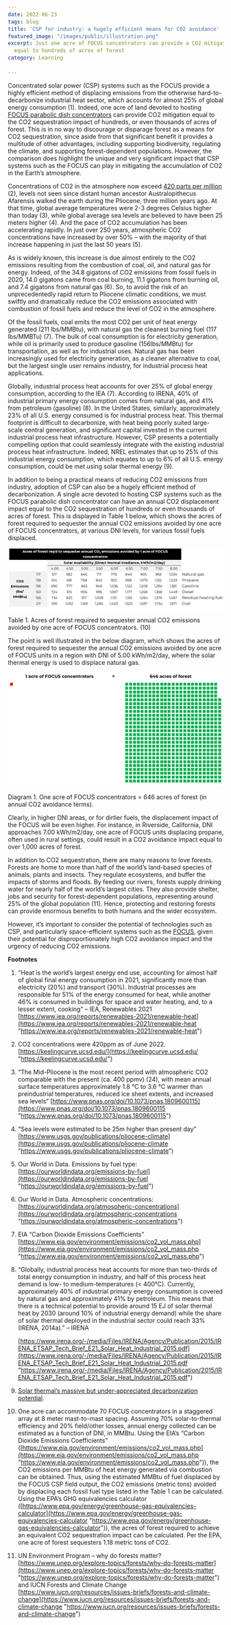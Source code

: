 ```yaml
---
date: 2022-06-23
tags: blog
title: 'CSP for industry: a hugely efficient means for CO2 avoidance'
featured_image: "/images/public/illustration.png"
excerpt: Just one acre of FOCUS concentrators can provide a CO2 mitigation impact
  equal to hundreds of acres of forest
category: Learning

---
```

Concentrated solar power (CSP) systems such as the FOCUS provide a highly efficient method of displacing emissions from the otherwise hard-to-decarbonize industrial heat sector, which accounts for almost 25% of global energy consumption (1). Indeed, one acre of land devoted to hosting [FOCUS parabolic dish concentrators](https://www.solarflux.co/product/) can provide CO2 mitigation equal to the CO2 sequestration impact of hundreds, or even thousands of acres of forest. This is in no way to discourage or disparage forest as a means for CO2 sequestration, since aside from that significant benefit it provides a multitude of other advantages, including supporting biodiversity, regulating the climate, and supporting forest-dependent populations. However, the comparison does highlight the unique and very significant impact that CSP systems such as the FOCUS can play in mitigating the accumulation of CO2 in the Earth’s atmosphere.

Concentrations of CO2 in the atmosphere now exceed [420 parts per million](https://keelingcurve.ucsd.edu/) (2), levels not seen since distant human ancestor Australopithecus Afarensis walked the earth during the Pliocene, three million years ago. At that time, global average temperatures were 2-3 degrees Celsius higher than today (3), while global average sea levels are believed to have been 25 meters higher (4). And the pace of CO2 accumulation has been accelerating rapidly. In just over 250 years, atmospheric CO2 concentrations have increased by over 50% – with the majority of that increase happening in just the last 50 years (5).

As is widely known, this increase is due almost entirely to the CO2 emissions resulting from the combustion of coal, oil, and natural gas for energy. Indeed, of the 34.8 gigatons of CO2 emissions from fossil fuels in 2020, 14.0 gigatons came from coal burning, 11.1 gigatons from burning oil, and 7.4 gigatons from natural gas (6). So, to avoid the risk of an unprecedentedly rapid return to Pliocene climatic conditions, we must swiftly and dramatically reduce the CO2 emissions associated with combustion of fossil fuels and reduce the level of CO2 in the atmosphere.

Of the fossil fuels, coal emits the most CO2 per unit of heat energy generated (211 lbs/MMBtu), with natural gas the cleanest burning fuel (117 lbs/MMBTu) (7). The bulk of coal consumption is for electricity generation, while oil is primarily used to produce gasoline (156lbs/MMBtu) for transportation, as well as for industrial uses. Natural gas has been increasingly used for electricity generation, as a cleaner alternative to coal, but the largest single user remains industry, for industrial process heat applications.

Globally, industrial process heat accounts for over 25% of global energy consumption, according to the IEA (7). According to IRENA, 40% of industrial primary energy consumption comes from natural gas, and 41% from petroleum (gasoline) (8). In the United States, similarly, approximately 23% of all U.S. energy consumed is for industrial process heat. This thermal footprint is difficult to decarbonize, with heat being poorly suited large-scale central generation, and significant capital invested in the current industrial process heat infrastructure. However, CSP presents a potentially compelling option that could seamlessly integrate with the existing industrial process heat infrastructure. Indeed, NREL estimates that up to 25% of this industrial energy consumption, which equates to up to 6% of all U.S. energy consumption, could be met using solar thermal energy (9).

In addition to being a practical means of reducing CO2 emissions from industry, adoption of CSP can also be a hugely efficient method of decarbonization. A single acre devoted to hosting CSP systems such as the FOCUS parabolic dish concentrator can have an annual CO2 displacement impact equal to the CO2 sequestration of hundreds or even thousands of acres of forest. This is displayed in Table 1 below, which shows the acres of forest required to sequester the annual CO2 emissions avoided by one acre of FOCUS concentrators, at various DNI levels, for various fossil fuels displaced.

![](/images/public/table.png)

Table 1. Acres of forest required to sequester annual CO2 emissions avoided by one acre of FOCUS concentrators. (10)

The point is well illustrated in the below diagram, which shows the acres of forest required to sequester the annual CO2 emissions avoided by one acre of FOCUS units in a region with DNI of 5.00 kWh/m2/day, where the solar thermal energy is used to displace natural gas.

![](/images/public/illustration.png)

Diagram 1. One acre of FOCUS concentrators = 646 acres of forest (in annual CO2 avoidance terms).

Clearly, in higher DNI areas, or for dirtier fuels, the displacement impact of the FOCUS will be even higher. For instance, in Riverside, California, DNI approaches 7.00 kWh/m2/day, one acre of FOCUS units displacing propane, often used in rural settings, could result in a CO2 avoidance impact equal to over 1,000 acres of forest.

In addition to CO2 sequestration, there are many reasons to love forests. Forests are home to more than half of the world’s land-based species of animals, plants and insects. They regulate ecosystems, and buffer the impacts of storms and floods. By feeding our rivers, forests supply drinking water for nearly half of the world’s largest cities. They also provide shelter, jobs and security for forest-dependent populations, representing around 25% of the global population (11). Hence, protecting and restoring forests can provide enormous benefits to both humans and the wider ecosystem.

However, it’s important to consider the potential of technologies such as CSP, and particularly space-efficient systems such as the [FOCUS](www.solarflux.co/product), given their potential for disproportionately high CO2 avoidance impact and the urgency of reducing CO2 emissions.

**Footnotes**

 1. "Heat is the world’s largest energy end use, accounting for almost half of global final energy consumption in 2021, significantly more than electricity (20%) and transport (30%). Industrial processes are responsible for 51% of the energy consumed for heat, while another 46% is consumed in buildings for space and water heating, and, to a lesser extent, cooking" – IEA, Renewables 2021 [https://www.iea.org/reports/renewables-2021/renewable-heat](https://www.iea.org/reports/renewables-2021/renewable-heat "https://www.iea.org/reports/renewables-2021/renewable-heat")
 2. CO2 concentrations were 420ppm as of June 2022. [https://keelingcurve.ucsd.edu/](https://keelingcurve.ucsd.edu/ "https://keelingcurve.ucsd.edu/")
 3. “The Mid-Pliocene is the most recent period with atmospheric CO2 comparable with the present (ca. 400 ppmv) (24), with mean annual surface temperatures approximately 1.8 °C to 3.6 °C warmer than preindustrial temperatures, reduced ice sheet extents, and increased sea levels” [https://www.pnas.org/doi/10.1073/pnas.1809600115](https://www.pnas.org/doi/10.1073/pnas.1809600115 "https://www.pnas.org/doi/10.1073/pnas.1809600115")
 4. “Sea levels were estimated to be 25m higher than present day” [https://www.usgs.gov/publications/pliocene-climate](https://www.usgs.gov/publications/pliocene-climate "https://www.usgs.gov/publications/pliocene-climate")
 5. Our World in Data. Emissions by fuel type: [https://ourworldindata.org/emissions-by-fuel](https://ourworldindata.org/emissions-by-fuel "https://ourworldindata.org/emissions-by-fuel")
 6. Our World in Data. Atmospheric concentrations: [https://ourworldindata.org/atmospheric-concentrations](https://ourworldindata.org/atmospheric-concentrations "https://ourworldindata.org/atmospheric-concentrations")
 7. EIA “Carbon Dioxide Emissions Coefficients” [https://www.eia.gov/environment/emissions/co2_vol_mass.php](https://www.eia.gov/environment/emissions/co2_vol_mass.php "https://www.eia.gov/environment/emissions/co2_vol_mass.php")
 8. “Globally, industrial process heat accounts for more than two-thirds of total energy consumption in industry, and half of this process heat demand is low- to medium-temperatures (< 400°C). Currently, approximately 40% of industrial primary energy consumption is covered by natural gas and approximately 41% by petroleum. This means that there is a technical potential to provide around 15 EJ of solar thermal heat by 2030 (around 10% of industrial energy demand) while the share of solar thermal deployed in the industrial sector could reach 33% (IRENA, 2014a).” – IRENA

    [https://www.irena.org/-/media/Files/IRENA/Agency/Publication/2015/IRENA_ETSAP_Tech_Brief_E21_Solar_Heat_Industrial_2015.pdf](https://www.irena.org/-/media/Files/IRENA/Agency/Publication/2015/IRENA_ETSAP_Tech_Brief_E21_Solar_Heat_Industrial_2015.pdf "https://www.irena.org/-/media/Files/IRENA/Agency/Publication/2015/IRENA_ETSAP_Tech_Brief_E21_Solar_Heat_Industrial_2015.pdf")
 9. [Solar thermal’s massive but under-appreciated decarbonization potential](https://www.solarflux.co/blog/solar-thermal-s-massive-but-under-appreciated-decarbonization-potential/).
10. One acre can accommodate 70 FOCUS concentrators in a staggered array at 8 meter mast-to-mast spacing. Assuming 70% solar-to-thermal efficiency and 20% field/other losses, annual energy collected can be estimated as a function of DNI, in MMBtu. Using the EIA’s “Carbon Dioxide Emissions Coefficients” ([https://www.eia.gov/environment/emissions/co2_vol_mass.php](https://www.eia.gov/environment/emissions/co2_vol_mass.php "https://www.eia.gov/environment/emissions/co2_vol_mass.php")), the CO2 emissions per MMBtu of heat energy generated via combustion can be obtained. Thus, using the estimated MMBtu of fuel displaced by the FOCUS CSP field output, the CO2 emissions (metric tons) avoided by displacing each fossil fuel type listed in the Table 1 can be calculated. Using the EPA’s GHG equivalencies calculator ([https://www.epa.gov/energy/greenhouse-gas-equivalencies-calculator](https://www.epa.gov/energy/greenhouse-gas-equivalencies-calculator "https://www.epa.gov/energy/greenhouse-gas-equivalencies-calculator")), the acres of forest required to achieve an equivalent CO2 sequestration impact can be calculated. Per the EPA, one acre of forest sequesters 1.18 metric tons of CO2.
11. UN Environment Program – why do forests matter? [https://www.unep.org/explore-topics/forests/why-do-forests-matter](https://www.unep.org/explore-topics/forests/why-do-forests-matter "https://www.unep.org/explore-topics/forests/why-do-forests-matter") and IUCN Forests and Climate Change [https://www.iucn.org/resources/issues-briefs/forests-and-climate-change](https://www.iucn.org/resources/issues-briefs/forests-and-climate-change "https://www.iucn.org/resources/issues-briefs/forests-and-climate-change")